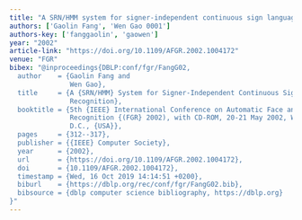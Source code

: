 ```yaml
---
title: "A SRN/HMM system for signer-independent continuous sign language recognition"
authors: ['Gaolin Fang', 'Wen Gao 0001']
authors-key: ['fanggaolin', 'gaowen']
year: "2002"
article-link: "https://doi.org/10.1109/AFGR.2002.1004172"
venue: "FGR"
bibex: "@inproceedings{DBLP:conf/fgr/FangG02,
  author    = {Gaolin Fang and
               Wen Gao},
  title     = {A {SRN/HMM} System for Signer-Independent Continuous Sign Language
               Recognition},
  booktitle = {5th {IEEE} International Conference on Automatic Face and Gesture
               Recognition {(FGR} 2002), with CD-ROM, 20-21 May 2002, Washington,
               D.C., {USA}},
  pages     = {312--317},
  publisher = {{IEEE} Computer Society},
  year      = {2002},
  url       = {https://doi.org/10.1109/AFGR.2002.1004172},
  doi       = {10.1109/AFGR.2002.1004172},
  timestamp = {Wed, 16 Oct 2019 14:14:51 +0200},
  biburl    = {https://dblp.org/rec/conf/fgr/FangG02.bib},
  bibsource = {dblp computer science bibliography, https://dblp.org}
}"
---
```

